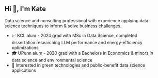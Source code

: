 ## Hi 👋, I'm Kate
Data science and consulting professional with experience applying data science techniques to inform & solve business challenges.

* 📈 KCL alum - 2024 grad with MSc in Data Science, completed dissertation researching LLM performance and energy-efficiency optimizations
* 🎓 UPenn alum - 2020 grad with a Bachelors in Economics & minors in data science and environmental science 
* 🌱 Interested in green technologies and public-benefit data science applications 

<!--
**katepoole26/katepoole26** is a ✨ _special_ ✨ repository because its `README.md` (this file) appears on your GitHub profile.

Here are some ideas to get you started:

- 🔭 I’m currently working on ...
- 🌱 I’m currently learning ...
- 👯 I’m looking to collaborate on ...
- 🤔 I’m looking for help with ...
- 💬 Ask me about ...
- 📫 How to reach me: ...
- 😄 Pronouns: ...
- ⚡ Fun fact: ...
-->
